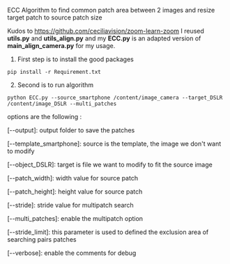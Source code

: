 ECC Algorithm to find common patch area between 2 images and resize target patch to source patch size

Kudos to https://github.com/ceciliavision/zoom-learn-zoom
I reused __utils.py__ and __utils_align.py__ and my __ECC.py__ is an adapted version of __main_align_camera.py__ for my usage.

1. First step is to install the good packages

```
pip install -r Requirement.txt
```

2. Second is to run algorithm
```
python ECC.py --source_smartphone /content/image_camera --target_DSLR /content/image_DSLR --multi_patches
```

options are the following :

[--output]: output folder to save the patches

[--template_smartphone]: source is the template, the image we don't want to modify

[--object_DSLR]: target is file we want to modify to fit the source image

[--patch_width]: width value for source patch

[--patch_height]: height value for source patch

[--stride]: stride value for multipatch search

[--multi_patches]: enable the multipatch option

[--stride_limit]: this parameter is used to defined the exclusion area of searching pairs patches

[--verbose]: enable the comments for debug
